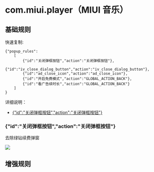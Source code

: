 # com.miui.player（MIUI 音乐）

## 基础规则

快速复制:
```
{"popup_rules":
    [
        {"id":"关闭弹框按钮","action":"关闭弹框按钮"},
        {"id":"iv_close_dialog_button","action":"iv_close_dialog_button"},
        {"id":"ad_close_icon","action":"ad_close_icon"},
        {"id":"开启免费模式","action":"GLOBAL_ACTION_BACK"},
        {"id":"看广告续时长","action":"GLOBAL_ACTION_BACK"}
    ]
}
```
详细说明：
- [{"id":"关闭弹框按钮","action":"关闭弹框按钮"}](#id关闭弹框按钮action关闭弹框按钮)

### {"id":"关闭弹框按钮","action":"关闭弹框按钮"}
去除绿钻续费弹窗

![](./assets/绿钻续费弹窗.jpg)

## 增强规则
